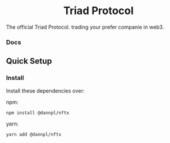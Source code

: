 <div align="center">
  <h1>Triad Protocol</h1>
</div>

The official Triad Protocol. trading your prefer companie in web3.

### Docs

## Quick Setup

### Install

Install these dependencies over:

npm:

```shell
npm install @dannpl/nftx
```

yarn:

```shell
yarn add @dannpl/nftx
```
